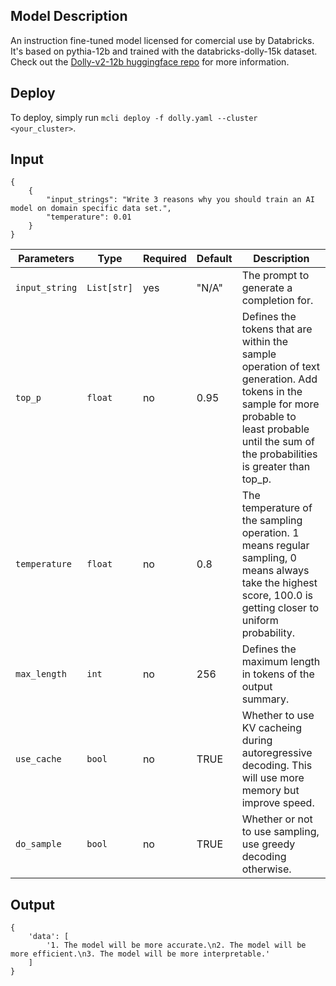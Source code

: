 ## Model Description

An instruction fine-tuned model licensed for comercial use by Databricks. It's based on pythia-12b and trained with the databricks-dolly-15k dataset. Check out the [Dolly-v2-12b huggingface repo](https://huggingface.co/databricks/dolly-v2-12b) for more information.

## Deploy

To deploy, simply run `mcli deploy -f dolly.yaml --cluster <your_cluster>`.

## Input

```
{
    {
        "input_strings": "Write 3 reasons why you should train an AI model on domain specific data set.",
        "temperature": 0.01
    }
}
```

| Parameters     | Type        | Required | Default | Description                                                                                                                                                                                        |
| -------------- | ----------- | -------- | ------- | -------------------------------------------------------------------------------------------------------------------------------------------------------------------------------------------------- |
| `input_string` | `List[str]` | yes      | "N/A"   | The prompt to generate a completion for.                                                                                                                                                           |
| `top_p`        | `float`     | no       | 0.95    | Defines the tokens that are within the sample operation of text generation. Add tokens in the sample for more probable to least probable until the sum of the probabilities is greater than top_p. |
| `temperature`  | `float`     | no       | 0.8     | The temperature of the sampling operation. 1 means regular sampling, 0 means always take the highest score, 100.0 is getting closer to uniform probability.                                        |
| `max_length`   | `int`       | no       | 256     | Defines the maximum length in tokens of the output summary.                                                                                                                                        |
| `use_cache`    | `bool`      | no       | TRUE    | Whether to use KV cacheing during autoregressive decoding. This will use more memory but improve speed.                                                                                            |
| `do_sample`    | `bool`      | no       | TRUE    | Whether or not to use sampling, use greedy decoding otherwise.                                                                                                                                     |

## Output

```
{
    'data': [
        '1. The model will be more accurate.\n2. The model will be more efficient.\n3. The model will be more interpretable.'
    ]
}
```
